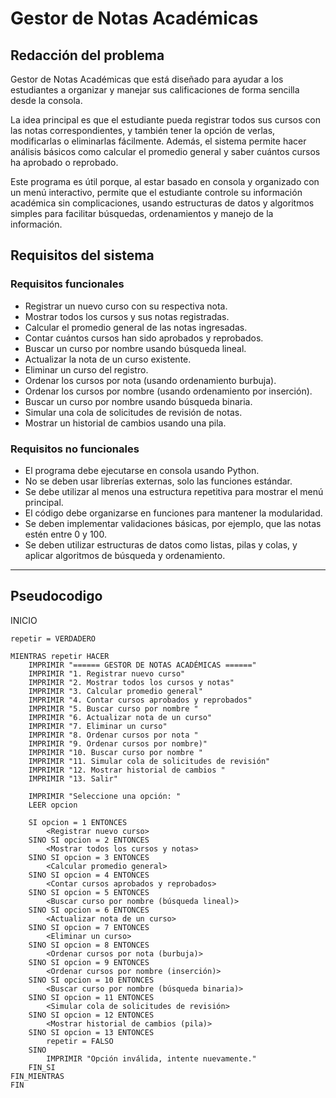 # Gestor de Notas Académicas

## Redacción del problema

Gestor de Notas Académicas que está diseñado para ayudar a los estudiantes a organizar y manejar sus calificaciones de forma sencilla desde la consola.

La idea principal es que el estudiante pueda registrar todos sus cursos con las notas correspondientes, y también tener la opción de verlas, modificarlas o eliminarlas fácilmente. Además, el sistema permite hacer análisis básicos como calcular el promedio general y saber cuántos cursos ha aprobado o reprobado.

Este programa es útil porque, al estar basado en consola y organizado con un menú interactivo, permite que el estudiante controle su información académica sin complicaciones, usando estructuras de datos y algoritmos simples para facilitar búsquedas, ordenamientos y manejo de la información.


## Requisitos del sistema

### Requisitos funcionales

- Registrar un nuevo curso con su respectiva nota.
- Mostrar todos los cursos y sus notas registradas.
- Calcular el promedio general de las notas ingresadas.
- Contar cuántos cursos han sido aprobados y reprobados.
- Buscar un curso por nombre usando búsqueda lineal.
- Actualizar la nota de un curso existente.
- Eliminar un curso del registro.
- Ordenar los cursos por nota (usando ordenamiento burbuja).
- Ordenar los cursos por nombre (usando ordenamiento por inserción).
- Buscar un curso por nombre usando búsqueda binaria.
- Simular una cola de solicitudes de revisión de notas.
- Mostrar un historial de cambios usando una pila.

### Requisitos no funcionales

- El programa debe ejecutarse en consola usando Python.
- No se deben usar librerías externas, solo las funciones estándar.
- Se debe utilizar al menos una estructura repetitiva para mostrar el menú principal.
- El código debe organizarse en funciones para mantener la modularidad.
- Se deben implementar validaciones básicas, por ejemplo, que las notas estén entre 0 y 100.
- Se deben utilizar estructuras de datos como listas, pilas y colas, y aplicar algoritmos de búsqueda y ordenamiento.

---




## Pseudocodigo

INICIO

    repetir = VERDADERO

    MIENTRAS repetir HACER
        IMPRIMIR "====== GESTOR DE NOTAS ACADÉMICAS ======"
        IMPRIMIR "1. Registrar nuevo curso"
        IMPRIMIR "2. Mostrar todos los cursos y notas"
        IMPRIMIR "3. Calcular promedio general"
        IMPRIMIR "4. Contar cursos aprobados y reprobados"
        IMPRIMIR "5. Buscar curso por nombre "
        IMPRIMIR "6. Actualizar nota de un curso"
        IMPRIMIR "7. Eliminar un curso"
        IMPRIMIR "8. Ordenar cursos por nota "
        IMPRIMIR "9. Ordenar cursos por nombre)"
        IMPRIMIR "10. Buscar curso por nombre "
        IMPRIMIR "11. Simular cola de solicitudes de revisión"
        IMPRIMIR "12. Mostrar historial de cambios "
        IMPRIMIR "13. Salir"
        
        IMPRIMIR "Seleccione una opción: "
        LEER opcion

        SI opcion = 1 ENTONCES
            <Registrar nuevo curso>
        SINO SI opcion = 2 ENTONCES
            <Mostrar todos los cursos y notas>
        SINO SI opcion = 3 ENTONCES
            <Calcular promedio general>
        SINO SI opcion = 4 ENTONCES
            <Contar cursos aprobados y reprobados>
        SINO SI opcion = 5 ENTONCES
            <Buscar curso por nombre (búsqueda lineal)>
        SINO SI opcion = 6 ENTONCES
            <Actualizar nota de un curso>
        SINO SI opcion = 7 ENTONCES
            <Eliminar un curso>
        SINO SI opcion = 8 ENTONCES
            <Ordenar cursos por nota (burbuja)>
        SINO SI opcion = 9 ENTONCES
            <Ordenar cursos por nombre (inserción)>
        SINO SI opcion = 10 ENTONCES
            <Buscar curso por nombre (búsqueda binaria)>
        SINO SI opcion = 11 ENTONCES
            <Simular cola de solicitudes de revisión>
        SINO SI opcion = 12 ENTONCES
            <Mostrar historial de cambios (pila)>
        SINO SI opcion = 13 ENTONCES
            repetir = FALSO
        SINO
            IMPRIMIR "Opción inválida, intente nuevamente."
        FIN_SI
    FIN_MIENTRAS
    FIN


